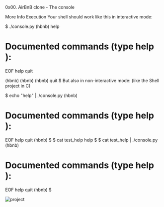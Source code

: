 0x00. AirBnB clone - The console

More Info
Execution
Your shell should work like this in interactive mode:

$ ./console.py
(hbnb) help

Documented commands (type help <topic>):
========================================
EOF  help  quit

(hbnb) 
(hbnb) 
(hbnb) quit
$
But also in non-interactive mode: (like the Shell project in C)

$ echo "help" | ./console.py
(hbnb)

Documented commands (type help <topic>):
========================================
EOF  help  quit
(hbnb) 
$
$ cat test_help
help
$
$ cat test_help | ./console.py
(hbnb)

Documented commands (type help <topic>):
========================================
EOF  help  quit
(hbnb) 
$

<img src="https://s3.amazonaws.com/alx-intranet.hbtn.io/uploads/medias/2018/6/815046647d23428a14ca.png?X-Amz-Algorithm=AWS4-HMAC-SHA256&X-Amz-Credential=AKIARDDGGGOUSBVO6H7D%2F20231207%2Fus-east-1%2Fs3%2Faws4_request&X-Amz-Date=20231207T052905Z&X-Amz-Expires=86400&X-Amz-SignedHeaders=host&X-Amz-Signature=471bc0148a52202720d0788fd83e172cac54d7395c431e838080b22e108abe2b" alt="project"/>